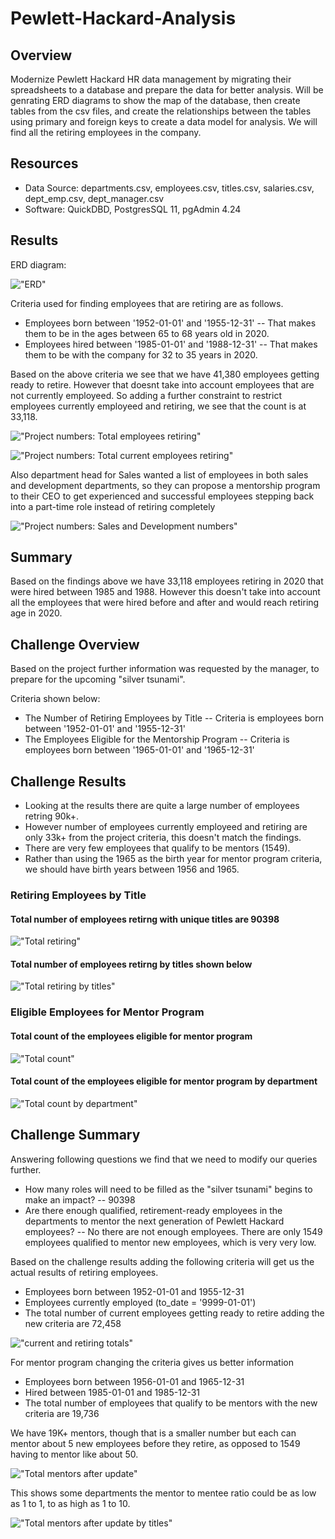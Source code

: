 # Pewlett-Hackard-Analysis

## Overview
Modernize Pewlett Hackard HR data management by migrating their spreadsheets to a database and prepare the data for better analysis. Will be genrating ERD diagrams to show the map of the database, then create tables from the csv files, and create the relationships between the tables using primary and foreign keys to create a data model for analysis. We will find all the retiring employees in the company.

## Resources
 - Data Source: departments.csv, employees.csv, titles.csv, salaries.csv, dept_emp.csv, dept_manager.csv
 - Software: QuickDBD, PostgresSQL 11, pgAdmin 4.24

## Results
ERD diagram:

!["ERD"](./EmployeeDB.png "ERD Diagram")

Criteria used for finding employees that are retiring are as follows.
 - Employees born between '1952-01-01' and '1955-12-31'
   -- That makes them to be in the ages between 65 to 68 years old in 2020. 
 - Employees hired between '1985-01-01' and '1988-12-31'
   -- That makes them to be with the company for 32 to 35 years in 2020.

Based on the above criteria we see that we have 41,380 employees getting ready to retire. However that doesnt take into account employees that are not currently employeed. So adding a further constraint to restrict employees currently employeed and retiring, we see that the count is at 33,118.

!["Project numbers: Total employees retiring"](./Images/project_total_retiring.png "Total employees retiring")

!["Project numbers: Total current employees retiring"](./Images/project_total_retiring_current.png "Total current employees retiring")

Also department head for Sales wanted a list of employees in both sales and development departments, so they can propose a mentorship program to their CEO to get experienced and successful employees stepping back into a part-time role instead of retiring completely

!["Project numbers: Sales and Development numbers"](./Images/sales_development_retiring.png "Sales and Development department numbers") 

## Summary
Based on the findings above we have 33,118 employees retiring in 2020 that were hired between 1985 and 1988. However this doesn't take into account all the employees that were hired before and after and would reach retiring age in 2020.


## Challenge Overview
Based on the project further information was requested by the manager, to prepare for the upcoming "silver tsunami". 

Criteria shown below:
 - The Number of Retiring Employees by Title
   -- Criteria is employees born between '1952-01-01' and '1955-12-31'
 - The Employees Eligible for the Mentorship Program
   -- Criteria is employees born between '1965-01-01' and '1965-12-31'

## Challenge Results

- Looking at the results there are quite a large number of employees retring 90k+.
- However number of employees currently employeed and retiring are only 33k+ from the project criteria, this doesn't match the findings.
- There are very few employees that qualify to be mentors (1549).
- Rather than using the 1965 as the birth year for mentor program criteria, we should have birth years between 1956 and 1965.

### Retiring Employees by Title

#### Total number of employees retirng with unique titles are 90398
!["Total retiring"](./Images/total_retiring_unique_titles.png "total retiring unique titles")

#### Total number of employees retirng by titles shown below
!["Total retiring by titles"](./Images/total_retiring_counts_by_titles.png "total retiring by titles")

### Eligible Employees for Mentor Program

#### Total count of the employees eligible for mentor program
!["Total count"](./Images/total_mentor_eligible_titles.png "mentor program count")

#### Total count of the employees eligible for mentor program by department
!["Total count by department"](./Images/total_mentor_eligible_by_titles.png "mentor program count by dept")


## Challenge Summary
Answering following questions we find that we need to modify our queries further.
 - How many roles will need to be filled as the "silver tsunami" begins to make an impact?
  -- 90398
 - Are there enough qualified, retirement-ready employees in the departments to mentor the next generation of Pewlett Hackard employees?
  -- No there are not enough employees. There are only 1549 employees qualified to mentor new employees, which is very very low.
  
Based on the challenge results adding the following criteria will get us the actual results of retiring employees.
 - Employees born between 1952-01-01 and 1955-12-31
 - Employees currently employed (to_date = '9999-01-01')
 - The total number of current employees getting ready to retire adding the new criteria are 72,458 
 
  !["current and retiring totals"](./Images/total_retiring_current_employees_titles.png "Total current and retriring employees")
 
For mentor program changing the criteria gives us better information
 - Employees born between 1956-01-01 and 1965-12-31
 - Hired between 1985-01-01 and 1985-12-31
 - The total number of employees that qualify to be mentors with the new criteria are 19,736
 
 We have 19K+ mentors, though that is a smaller number but each can mentor about 5 new employees before they retire, as opposed to 1549 having to mentor like about 50.
 
  !["Total mentors after update"](./Images/total_mentor_eligible_titles_NEW.png "Total mentors after updated query")
 
 This shows some departments the mentor to mentee ratio could be as low as 1 to 1, to as high as 1 to 10.
  
  !["Total mentors after update by titles"](./Images/total_mentor_eligible_by_titles_NEW.png "Total mentors after updated query by titles")
